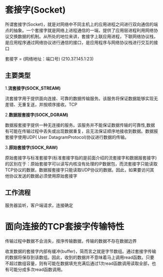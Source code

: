 # 套接字(Socket)

所谓套接字(Socket)，就是对网络中不同主机上的应用进程之间进行双向通信的端点的抽象。一个套接字就是网络上进程通信的一端，提供了应用层进程利用网络协议交换数据的机制。从所处的地位来讲，套接字上联应用进程，下联网络协议栈，是应用程序通过网络协议进行通信的接口，是应用程序与网络协议栈进行交互的接口

套接字 = (网络地址：端口号) (210.37.145.1:23)

## 主要类型

1.**流套接字(SOCK_STREAM)**

流套接字用于提供面向连接、可靠的数据传输服务。该服务将保证数据能够实现无差错、无重复送，并按顺序接收。TCP

2.**数据报套接字(SOCK_DGRAM)**

数据报套接字提供一种无连接的服务。该服务并不能保证数据传输的可靠性,数据有可能在传输过程中丢失或出现数据重复，且无法保证顺序地接收到数据。数据报套接字使用UDP( User DatagramProtocol)协议进行数据的传输。

3.**原始套接字(SOCK_RAW)**

原始套接字与标准套接字(标准套接字指的是前面介绍的流套接字和数据报套接字)的区别在于：原始套接字可以读写内核没有处理的IP数据包，而流套接字只能读取TCP协议的数据，数据报套接字只能读取UDP协议的数据。因此，如果要访问其他协议发送的数据必须使用原始套接字

## 工作流程

服务器监听，客户端请求，连接确定

# 面向连接的TCP套接字传输特性

传输过程中数据不会消失，按序传输数据，传输的数据不存在数据边界

收发数据的套接字内部有缓冲(buffer)，简而言之就是字节数组。通过套接字传输的数据将保存到该数组。因此，收到的数据并不意味着马上调用read函数。只要不超过数组容量，则有可能在数据填充充满后通过1次read函数调用读取全部，也有可能分成多次read函数调用。